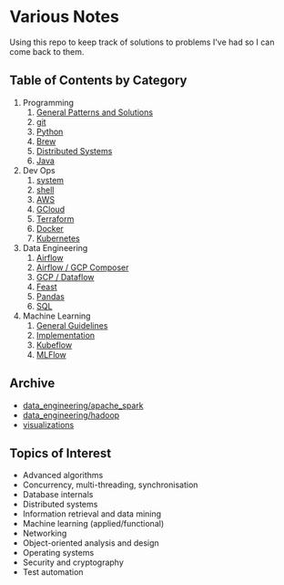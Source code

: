 # Various Notes

Using this repo to keep track of solutions to problems I've had so I can come back to them.

## Table of Contents by Category

1. Programming
    1. [General Patterns and Solutions](programming/general-patterns-and-solutions)
    2. [git](programming/git)
    3. [Python](programming/python)
    4. [Brew](programming/brew)
    5. [Distributed Systems](programming/distributed-systems)
    6. [Java](programming/java)
2. Dev Ops
    1. [system](dev-ops/system)
    2. [shell](dev-ops/shell)
    3. [AWS](dev-ops/aws)
    4. [GCloud](dev-ops/gcloud)
    5. [Terraform](dev-ops/terraform)
    6. [Docker](dev-ops/docker)
    7. [Kubernetes](dev-ops/kubernetes)
3. Data Engineering
    1. [Airflow](data-engineering/airflow)
    2. [Airflow / GCP Composer](data-engineering/airflow-gcp-composer)
    3. [GCP / Dataflow](data-engineering/dataflow)
    4. [Feast](data-engineering/feast)
    5. [Pandas](data-engineering/pandas)
    6. [SQL](data-engineering/sql)
4. Machine Learning
    1. [General Guidelines](machine-learning/general-guidelines)
    2. [Implementation](machine-learning/implementation)
    3. [Kubeflow](machine-learning/kubeflow)
    4. [MLFlow](machine-learning/mlflow)

## Archive
- [data_engineering/apache_spark](xx-archive/data-engineering/apache-spark)
- [data_engineering/hadoop](xx-archive/data-engineering/hadoop)
- [visualizations](xx-archive/visualizations)

## Topics of Interest

- Advanced algorithms
- Concurrency, multi-threading, synchronisation
- Database internals
- Distributed systems
- Information retrieval and data mining
- Machine learning (applied/functional)
- Networking
- Object-oriented analysis and design
- Operating systems
- Security and cryptography
- Test automation
